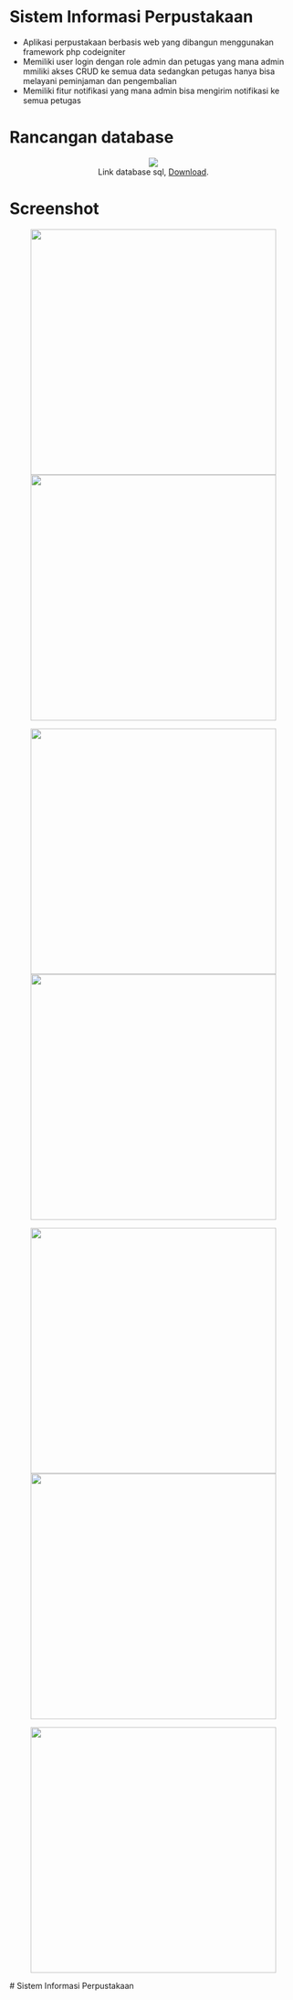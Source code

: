 # Sistem Informasi Perpustakaan
* Aplikasi perpustakaan berbasis web yang dibangun menggunakan framework php codeigniter
* Memiliki user login dengan role admin dan petugas yang mana admin mmiliki akses CRUD ke semua data sedangkan petugas hanya bisa melayani peminjaman dan pengembalian
* Memiliki fitur notifikasi yang mana admin bisa mengirim notifikasi ke semua petugas

# Rancangan database
<p align="center">
  <img src="https://github.com/rehanarroihan/PerpustakaanCI/blob/master/assets/database.PNG"/><br>
  Link database sql, <a href="https://github.com/rehanarroihan/PerpustakaanCI/blob/master/assets/perpustakaan.sql">Download</a>.
</p>

# Screenshot
<p align="center">
  <img src="https://github.com/rehanarroihan/PerpustakaanCI/blob/master/assets/ss6.PNG" width="430" />
  <img src="https://github.com/rehanarroihan/PerpustakaanCI/blob/master/assets/ss7.PNG" width="430" />
</p>
<p align="center">
  <img src="https://github.com/rehanarroihan/PerpustakaanCI/blob/master/assets/ss1.PNG" width="430" />
  <img src="https://github.com/rehanarroihan/PerpustakaanCI/blob/master/assets/ss2.PNG" width="430" />
</p>
<p align="center">
  <img src="https://github.com/rehanarroihan/PerpustakaanCI/blob/master/assets/ss3.PNG" width="430" />
  <img src="https://github.com/rehanarroihan/PerpustakaanCI/blob/master/assets/ss4.PNG" width="430" />
</p>
<p align="center">
  <img src="https://github.com/rehanarroihan/PerpustakaanCI/blob/master/assets/ss5.PNG" width="430" />
</p>
#   S i s t e m   I n f o r m a s i   P e r p u s t a k a a n  
 